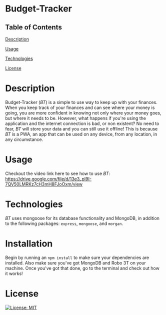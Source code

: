 # Budget-Tracker

## Table of Contents

[Description](https://github.com/preussenfahrer/budget-tracker#Description)

[Usage](https://github.com/preussenfahrer/budget-tracker#Usage)

[Technologies](https://github.com/preussenfahrer/budget-tracker#Technologies)

[License](https://github.com/preussenfahrer/budget-tracker#License)

# Description
Budget-Tracker (_BT_) is a simple to use way to keep up with your finances. When you keep track of your finances and can see where your money is going, you are more confident in knowing not only where your money goes, but where it needs to be. However, what happens if you're using the application and the internet connection is bad, or non existent? No need to fear, _BT_ will store your data and you can still use it offline! This is because _BT_ is a PWA, an app that can be used on any device, from any location, in any circumstance.
# Usage
Checkout the video link here to see how to use _BT_: https://drive.google.com/file/d/13e3_pI9I-7QV50LMRKz7cH3mH8FJoOxm/view
# Technologies
_BT_ uses mongoose for its database functionality and MongoDB, in addition to the following packages: `express`, `mongoose`, and `morgan`.
# Installation
Begin by running an `npm install` to make sure your dependencies are installed. Also make sure you've got MongoDB and Robo 3T on your machine. Once you've got that done, go to the terminal and check out how it works!
# License
[![License: MIT](https://img.shields.io/badge/License-MIT-yellow.svg)](https://opensource.org/licenses/MIT)
